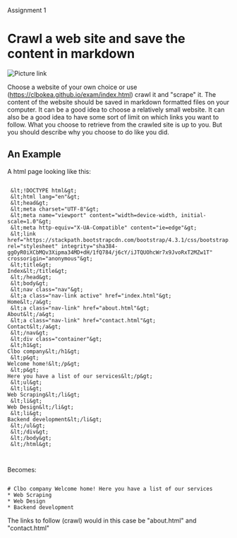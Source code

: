 Assignment 1
# Crawl a web site and save the content in markdown

![Picture link](https://clbokea.github.io/exam/src/main-qimg-c224920a6f3ae3f8089ccd1e8dad65af.jpeg)

Choose a website of your own choice or use (https://clbokea.github.io/exam/index.html) crawl it and "scrape" it.
The content of the website should be saved in markdown formatted files on your computer.
It can be a good idea to choose a relatively small website.
It can also be a good idea to have some sort of limit on which links you want to follow. 
What you choose to retrieve from the crawled site is up to you. But you should describe why you choose to do like you did.
## An Example
A html page looking like this:

````
 
 &lt;!DOCTYPE html&gt;
 &lt;html lang="en"&gt;
 &lt;head&gt;
 &lt;meta charset="UTF-8"&gt;
 &lt;meta name="viewport" content="width=device-width, initial-scale=1.0"&gt;
 &lt;meta http-equiv="X-UA-Compatible" content="ie=edge"&gt;
 &lt;link href="https://stackpath.bootstrapcdn.com/bootstrap/4.3.1/css/bootstrap.min.css" rel="stylesheet" integrity="sha384-ggOyR0iXCbMQv3Xipma34MD+dH/1fQ784/j6cY/iJTQUOhcWr7x9JvoRxT2MZw1T" crossorigin="anonymous"&gt;
 &lt;title&gt;
Index&lt;/title&gt;
 &lt;/head&gt;
 &lt;body&gt;
 &lt;nav class="nav"&gt;
 &lt;a class="nav-link active" href="index.html"&gt;
Home&lt;/a&gt;
 &lt;a class="nav-link" href="about.html"&gt;
About&lt;/a&gt;
 &lt;a class="nav-link" href="contact.html"&gt;
Contact&lt;/a&gt;
 &lt;/nav&gt;
 &lt;div class="container"&gt;
 &lt;h1&gt;
Clbo company&lt;/h1&gt;
 &lt;p&gt;
Welcome home!&lt;/p&gt;
 &lt;p&gt;
Here you have a list of our services&lt;/p&gt;
 &lt;ul&gt;
 &lt;li&gt;
Web Scraping&lt;/li&gt;
 &lt;li&gt;
Web Design&lt;/li&gt;
 &lt;li&gt;
Backend development&lt;/li&gt;
 &lt;/ul&gt;
 &lt;/div&gt;
 &lt;/body&gt;
 &lt;/html&gt;
 
 
````
Becomes:

````
 
# Clbo company Welcome home! Here you have a list of our services 
* Web Scraping 
* Web Design 
* Backend development 
````
The links to follow (crawl) would in this case be "about.html" and "contact.html"
